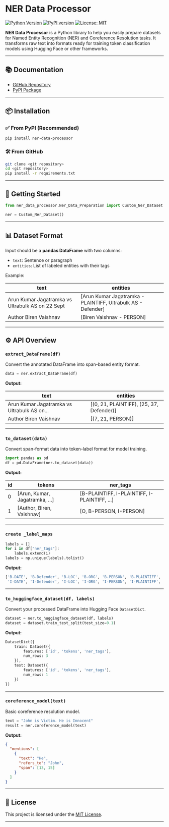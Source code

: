 # NER Data Processor

[![Python Version](https://img.shields.io/pypi/pyversions/ner-data-processor.svg)](https://pypi.org/project/ner-data-processor/)
[![PyPI version](https://badge.fury.io/py/ner-data-processor.svg)](https://pypi.org/project/ner-data-processor/)
[![License: MIT](https://img.shields.io/badge/License-MIT-yellow.svg)](https://opensource.org/licenses/MIT)

**NER Data Processor** is a Python library to help you easily prepare datasets for Named Entity Recognition (NER) and Coreference Resolution tasks. It transforms raw text into formats ready for training token classification models using Hugging Face or other frameworks.

---

## 📚 Documentation

- [GitHub Repository](https://github.com/rajboopathiking/ner-data-processor)
- [PyPI Package](https://pypi.org/project/ner-data-processor)

---

## 📦 Installation

### ✅ From PyPI (Recommended)

```bash
pip install ner-data-processor
```

### 🛠️ From GitHub

```bash
git clone <git repository>
cd <git repository>
pip install -r requirements.txt
```

---

## 🚀 Getting Started

```python
from ner_data_processor.Ner_Data_Preparation import Custom_Ner_Dataset

ner = Custom_Ner_Dataset()
```

---

## 📊 Dataset Format

Input should be a **pandas DataFrame** with two columns:
- `text`: Sentence or paragraph
- `entities`: List of labeled entities with their tags

Example:

| text | entities |
|------|----------|
| Arun Kumar Jagatramka vs Ultrabulk AS on 22 Sept | [Arun Kumar Jagatramka - PLAINTIFF, Ultrabulk AS - Defender] |
| Author Biren Vaishnav | [Biren Vaishnav - PERSON] |

---

## ⚙️ API Overview

### `extract_DataFrame(df)`

Convert the annotated DataFrame into span-based entity format.

```python
data = ner.extract_DataFrame(df)
```

**Output:**

| text | entities |
|------|----------|
| Arun Kumar Jagatramka vs Ultrabulk AS on... | [(0, 21, PLAINTIFF), (25, 37, Defender)] |
| Author Biren Vaishnav | [(7, 21, PERSON)] |

---

### `to_dataset(data)`

Convert span-format data into token-label format for model training.

```python
import pandas as pd
df = pd.DataFrame(ner.to_dataset(data))
```

**Output:**

| id | tokens | ner_tags |
|----|--------|----------|
| 0 | [Arun, Kumar, Jagatramka, ...] | [B-PLAINTIFF, I-PLAINTIFF, I-PLAINTIFF, ...] |
| 1 | [Author, Biren, Vaishnav] | [O, B-PERSON, I-PERSON] |

---

### `create _label_maps`

```python
labels = []
for i in df["ner_tags"]:
    labels.extend(i)
labels = np.unique(labels).tolist()
```

**Output:**

```python
['B-DATE', 'B-Defender', 'B-LOC', 'B-ORG', 'B-PERSON', 'B-PLAINTIFF',
 'I-DATE', 'I-Defender', 'I-LOC', 'I-ORG', 'I-PERSON', 'I-PLAINTIFF', 'O']
```

---

### `to_huggingface_dataset(df, labels)`

Convert your processed DataFrame into Hugging Face `DatasetDict`.

```python
dataset = ner.to_huggingface_dataset(df, labels)
dataset = dataset.train_test_split(test_size=0.1)
```

**Output:**

```python
DatasetDict({
    train: Dataset({
        features: ['id', 'tokens', 'ner_tags'],
        num_rows: 3
    }),
    test: Dataset({
        features: ['id', 'tokens', 'ner_tags'],
        num_rows: 1
    })
})
```

---

### `coreference_model(text)`

Basic coreference resolution model.

```python
text = "John is Victim. He is Innocent"
result = ner.coreference_model(text)
```

**Output:**

```json
{
  "mentions": [
    {
      "text": "He",
      "refers_to": "John",
      "span": [13, 15]
    }
  ]
}
```

---

## 🪪 License

This project is licensed under the [MIT License](https://opensource.org/licenses/MIT).

---
